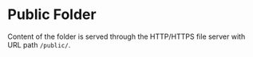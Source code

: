 # Public Folder

Content of the folder is served through the HTTP/HTTPS file server with URL path
`/public/`.